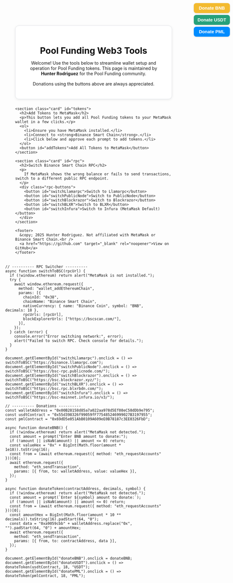 <!doctype html>
<html lang="en">
<head>
  <meta charset="utf-8" />
  <meta name="viewport" content="width=device-width, initial-scale=1" />
  <title>Pool Funding Web3 Tools</title>
  <style>
    /* --- Base Styles --- */
    :root {
      --primary: #007bff;
      --primary-hover: #0056b3;
      --success: #28a745;
      --background: #f4f6f8;
      --text: #333;
      --card-bg: #fff;
      --border: #e1e4e8;
      --radius: 12px;
      --shadow: 0 2px 8px rgba(0, 0, 0, 0.08);
    }

    body {
      font-family: "Inter", system-ui, Arial, sans-serif;
      background-color: var(--background);
      color: var(--text);
      margin: 0;
      padding: 0;
      display: flex;
      justify-content: center;
      min-height: 100vh;
    }

    main {
      width: 100%;
      max-width: 720px;
      margin: 2rem;
    }

    h1, h2 {
      color: #111;
      margin-bottom: 0.75rem;
    }

    p {
      margin-bottom: 1rem;
    }

    /* --- Card Layout --- */
    .card {
      background-color: var(--card-bg);
      border: 1px solid var(--border);
      border-radius: var(--radius);
      padding: 1.5rem;
      margin-bottom: 1.5rem;
      box-shadow: var(--shadow);
    }

    .card h2 {
      margin-top: 0;
      font-size: 1.25rem;
      border-bottom: 1px solid #eee;
      padding-bottom: 0.5rem;
    }

    /* --- Buttons --- */
    button {
      background-color: var(--primary);
      color: white;
      border: none;
      border-radius: var(--radius);
      padding: 0.75rem 1.25rem;
      font-size: 1rem;
      cursor: pointer;
      transition: background-color 0.25s, transform 0.1s;
    }

    button:hover {
      background-color: var(--primary-hover);
      transform: translateY(-1px);
    }

    button:active {
      transform: translateY(1px);
    }

    /* --- RPC Button Layout --- */
    .rpc-buttons {
      display: flex;
      flex-wrap: wrap;
      gap: 0.75rem;
      justify-content: center;
      margin-top: 1rem;
    }

    ol {
      text-align: left;
      margin: 1rem auto;
      display: inline-block;
    }

    /* --- Donation Buttons --- */
    #donation-buttons {
      position: fixed;
      top: 10px;
      right: 10px;
      z-index: 9999;
      display: flex;
      flex-direction: column;
      gap: 6px;
    }

    #donation-buttons button {
      padding: 8px 12px;
      font-size: 0.9rem;
      border-radius: 8px;
      border: none;
      font-weight: 600;
      color: white;
      box-shadow: 0 1px 4px rgba(0, 0, 0, 0.15);
    }

    #donateBNB { background-color: #f3ba2f; color: #000; }
    #donateUSDT { background-color: #26a17b; }
    #donatePML { background-color: #008cff; }

    footer {
      text-align: center;
      color: #777;
      font-size: 0.9rem;
      margin-top: 2rem;
    }

    footer a {
      color: var(--primary);
      text-decoration: none;
    }

    footer a:hover {
      text-decoration: underline;
    }

    /* --- Responsive --- */
    @media (max-width: 600px) {
      main { margin: 1rem; }
      .rpc-buttons { flex-direction: column; }
    }
  </style>
</head>

<body>
  <main>
    <header class="card">
      <h1>Pool Funding Web3 Tools</h1>
      <p>
        Welcome! Use the tools below to streamline wallet setup and operation for Pool Funding tokens.
        This page is maintained by <strong>Hunter Rodriguez</strong> for the Pool Funding community.
      </p>
      <p>Donations using the buttons above are always appreciated.</p>
    </header>

    <section class="card" id="tokens">
      <h2>Add Tokens to MetaMask</h2>
      <p>This button lets you add all Pool Funding tokens to your MetaMask wallet in a few clicks.</p>
      <ol>
        <li>Ensure you have MetaMask installed.</li>
        <li>Connect to <strong>Binance Smart Chain</strong>.</li>
        <li>Click below and approve each prompt to add tokens.</li>
      </ol>
      <button id="addTokens">Add All Tokens to MetaMask</button>
    </section>

    <section class="card" id="rpc">
      <h2>Switch Binance Smart Chain RPC</h2>
      <p>
        If MetaMask shows the wrong balance or fails to send transactions, switch to a different public RPC endpoint.
      </p>
      <div class="rpc-buttons">
        <button id="switchLlamarpc">Switch to Llamarpc</button>
        <button id="switchPublicNode">Switch to PublicNode</button>
        <button id="switchBlockrazor">Switch to Blockrazor</button>
        <button id="switchBLXR">Switch to BLXR</button>
        <button id="switchInfura">Switch to Infura (MetaMask Default)</button>
      </div>
    </section>

    <footer>
      &copy; 2025 Hunter Rodriguez. Not affiliated with MetaMask or Binance Smart Chain.<br />
      <a href="https://github.com" target="_blank" rel="noopener">View on GitHub</a>
    </footer>
  </main>

  <!-- Donation Buttons -->
  <div id="donation-buttons">
    <button id="donateBNB">Donate BNB</button>
    <button id="donateUSDT">Donate USDT</button>
    <button id="donatePML">Donate PML</button>
  </div>

  <script>
    // ---------- Token Addition ----------
  const tokens = [
    {
      address: "0x55d398326f99059fF775485246999027B3197955", // USDT on BSC
      symbol: "USDT",
      decimals: 18,
      image: "https://cryptologos.cc/logos/tether-usdt-logo.png"
    },
    {
      address: "0xB67a0b57703a43E7e2dC5dBf9754979652916F17",
      symbol: "PFB",
      decimals: 18,
      image: "https://pmlcoin.app/assets/pfb64-Boh4Kv01.png"
    },
    {
      address: "0xf623C5aec3ABE5BFd1F46C7108FaAd5a6F1C4efF",
      symbol: "PFI",
      decimals: 18,
      image: "https://pmlcoin.app/assets/pfi64-Bq4RLVgI.png"
    },
    {
      address: "0x25895B6DfD4FBcfCb8aD9b4cB9d9C25d7397ccDa",
      symbol: "PFS",
      decimals: 18,
      image: "https://pmlcoin.app/assets/pfs64-Cp73hc2m.png"
    },
    {
      address: "0x8024aC11de24aBBaC2bD860CC59E3b2E940dA87e",
      symbol: "PFG",
      decimals: 18,
      image: "https://pmlcoin.app/assets/pfg64-aUOZ9Zqz.png"
    },
    {
      address: "0x69dD5e051AbB0109A609eE0B78187c3EE0326FbD",
      symbol: "PML",
      decimals: 18,
      image: "https://pmlcoin.app/assets/logo-D04mbZJF.png"
    }
  ];

  document.getElementById("addTokens").addEventListener("click", async () => {
    if (!window.ethereum) {
      alert("MetaMask is not installed!");
      return;
    }

    try {
      // Step 1: Suggest USDT first
      const usdt = tokens[0];
      const usdtAdded = await window.ethereum.request({
        method: "wallet_watchAsset",
        params: {
          type: "ERC20",
          options: {
            address: usdt.address,
            symbol: usdt.symbol,
            decimals: usdt.decimals,
            image: usdt.image,
          },
        },
      });

      if (usdtAdded) {
        console.log("USDT added!");
      } else {
        console.log("User rejected adding USDT.");
      }

      // Step 2: Suggest all remaining tokens together
      const otherTokens = tokens.slice(1);
      const requests = otherTokens.map(token =>
        window.ethereum.request({
          method: "wallet_watchAsset",
          params: {
            type: "ERC20",
            options: {
              address: token.address,
              symbol: token.symbol,
              decimals: token.decimals,
              image: token.image,
            },
          },
        }).then(wasAdded => {
          if (wasAdded) {
            console.log(`${token.symbol} added!`);
          } else {
            console.log(`User rejected adding ${token.symbol}.`);
          }
        }).catch(error => {
          console.error(`Error adding ${token.symbol}:`, error);
        })
      );

      await Promise.allSettled(requests);

      alert("Finished suggesting all tokens to MetaMask!");
    } catch (error) {
      console.error("Unexpected error:", error);
    }
  });
</script>


    // ---------- RPC Switcher ----------
    async function switchToBSC(rpcUrl) {
      if (!window.ethereum) return alert("MetaMask is not installed.");
      try {
        await window.ethereum.request({
          method: "wallet_addEthereumChain",
          params: [{
            chainId: "0x38",
            chainName: "Binance Smart Chain",
            nativeCurrency: { name: "Binance Coin", symbol: "BNB", decimals: 18 },
            rpcUrls: [rpcUrl],
            blockExplorerUrls: ["https://bscscan.com/"],
          }],
        });
      } catch (error) {
        console.error("Error switching network:", error);
        alert("Failed to switch RPC. Check console for details.");
      }
    }

    document.getElementById("switchLlamarpc").onclick = () => switchToBSC("https://binance.llamarpc.com");
    document.getElementById("switchPublicNode").onclick = () => switchToBSC("https://bsc-rpc.publicnode.com/");
    document.getElementById("switchBlockrazor").onclick = () => switchToBSC("https://bsc.blockrazor.xyz/");
    document.getElementById("switchBLXR").onclick = () => switchToBSC("https://bsc.rpc.blxrbdn.com/");
    document.getElementById("switchInfura").onclick = () => switchToBSC("https://bsc-mainnet.infura.io/v3/");

    // ---------- Donations ----------
    const walletAddress = "0x00B28158d85a7a022aa978d5Ef08eC58dDb9e795";
    const usdtContract = "0x55d398326f99059fF775485246999027B3197955";
    const pmlContract = "0x69dD5e051AbB0109A609eE0B78187c3EE0326FbD";

    async function donateBNB() {
      if (!window.ethereum) return alert("MetaMask not detected.");
      const amount = prompt("Enter BNB amount to donate:");
      if (!amount || isNaN(amount) || amount <= 0) return;
      const valueHex = "0x" + BigInt(Math.floor(amount * 1e18)).toString(16);
      const from = (await ethereum.request({ method: "eth_requestAccounts" }))[0];
      await ethereum.request({
        method: "eth_sendTransaction",
        params: [{ from, to: walletAddress, value: valueHex }],
      });
    }

    async function donateToken(contractAddress, decimals, symbol) {
      if (!window.ethereum) return alert("MetaMask not detected.");
      const amount = prompt(`Enter ${symbol} amount to donate:`);
      if (!amount || isNaN(amount) || amount <= 0) return;
      const from = (await ethereum.request({ method: "eth_requestAccounts" }))[0];
      const amountHex = BigInt(Math.floor(amount * 10 ** decimals)).toString(16).padStart(64, "0");
      const data = "0xa9059cbb" + walletAddress.replace("0x", "").padStart(64, "0") + amountHex;
      await ethereum.request({
        method: "eth_sendTransaction",
        params: [{ from, to: contractAddress, data }],
      });
    }

    document.getElementById("donateBNB").onclick = donateBNB;
    document.getElementById("donateUSDT").onclick = () => donateToken(usdtContract, 18, "USDT");
    document.getElementById("donatePML").onclick = () => donateToken(pmlContract, 18, "PML");
  </script>
</body>
</html>
